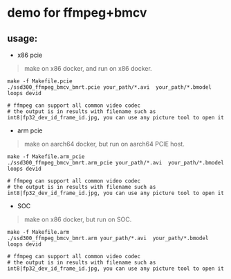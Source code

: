 # demo for ffmpeg+bmcv
## usage:
* x86 pcie

> make on x86 docker, and run on x86 docker.

```shell
make -f Makefile.pcie
./ssd300_ffmpeg_bmcv_bmrt.pcie your_path/*.avi  your_path/*.bmodel loops devid

# ffmpeg can support all common video codec
# the output is in results with filename such as int8|fp32_dev_id_frame_id.jpg, you can use any picture tool to open it
```
* arm pcie
> make on aarch64 docker, but run on aarch64 PCIE host.

```shell
make -f Makefile.arm_pcie
./ssd300_ffmpeg_bmcv_bmrt.arm_pcie your_path/*.avi  your_path/*.bmodel loops devid

# ffmpeg can support all common video codec
# the output is in results with filename such as int8|fp32_dev_id_frame_id.jpg, you can use any picture tool to open it
```

* SOC
> make on x86 docker, but run on SOC.

```shell
make -f Makefile.arm
./ssd300_ffmpeg_bmcv_bmrt.arm your_path/*.avi  your_path/*.bmodel loops devid

# ffmpeg can support all common video codec
# the output is in results with filename such as int8|fp32_dev_id_frame_id.jpg, you can use any picture tool to open it
```



